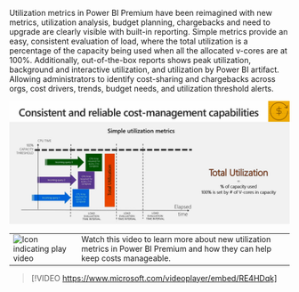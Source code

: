 Utilization metrics in Power BI Premium have been reimagined with new metrics, utilization analysis, budget planning, chargebacks and need to upgrade are clearly visible with built-in reporting.  Simple metrics provide an easy, consistent evaluation of load, where the total utilization is a percentage of the capacity being used when all the allocated v-cores are at 100%.  Additionally, out-of-the-box reports shows peak utilization, background and interactive utilization, and utilization by Power BI artifact.  Allowing administrators to identify cost-sharing and chargebacks across orgs, cost drivers, trends, budget needs, and utilization threshold alerts.

![Visual describing the total utilization metric.](../media/3-cost-management-capabilities.png)

|||
| :--- | :--- |
| ![Icon indicating play video](../media/video_icon.png)| Watch this video to learn more about new utilization metrics in Power BI Premium and how they can help keep costs manageable.|

>[!VIDEO https://www.microsoft.com/videoplayer/embed/RE4HDqk]

